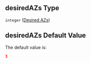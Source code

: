 ## desiredAZs Type

`integer` ([Desired AZs](btpsa-usecase-properties-services-items-allof-1-then-allof-87-then-allof-0-then-properties-parameters-properties-desired-azs.md))

## desiredAZs Default Value

The default value is:

```json
3
```

